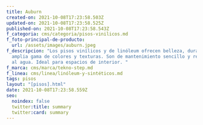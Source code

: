 ```yaml
---
title: Auburn
created-on: 2021-10-08T17:23:58.503Z
updated-on: 2021-10-08T17:23:58.525Z
published-on: 2021-10-08T17:23:58.543Z
f_categoria: cms/categoria/pisos-vinilicos.md
f_foto-principal-de-producto:
  url: /assets/images/auburn.jpeg
f_descripcion: "Los pisos vinílicos y de linóleum ofrecen belleza, durabilidad y
  amplia gama de colores y texturas. Son de mantenimiento sencillo y resistentes
  al agua. Ideal para espacios de interior. "
f_marca: cms/marca/tekno-step.md
f_linea: cms/linea/linóleum-y-sintéticos.md
tags: pisos
layout: "[pisos].html"
date: 2021-10-08T17:23:58.559Z
seo:
  noindex: false
  twitter:title: summary
  twitter:card: summary
---
```

